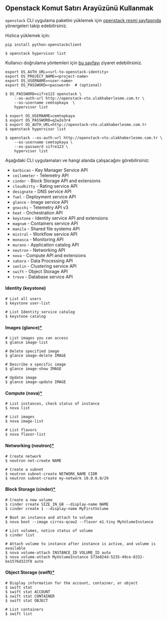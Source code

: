 ## Openstack Komut Satırı Arayüzünü Kullanmak
`openstack` CLI uygulama paketini yüklemek için [openstack resmi sayfasında](https://docs.openstack.org/mitaka/user-guide/common/cli_install_openstack_command_line_clients.html) yönergeleri takip edebilirsiniz.

Hızlıca yüklemek için:

```shell
pip install python-openstackclient
```

```shell
$ openstack hypervisor list
```

Kullanıcı doğrulama yöntemleri için [bu sayfayı](https://docs.openstack.org/python-openstackclient/latest/cli/man/openstack.html#authentication-methods) ziyaret edebilirsiniz.

```shell
export OS_AUTH_URL=<url-to-openstack-identity>
export OS_PROJECT_NAME=<project-name>
export OS_USERNAME=<user-name>
export OS_PASSWORD=<password>  # (optional)
```

```shell
$ OS_PASSWORD=sifre123 openstack \
    --os-auth-url http://openstack-vto.ulakhaberlesme.com.tr \
    --os-username cemtopkaya  \
    hypervisor list
```

```shell
$ export OS_USERNAME=cemtopkaya
$ export OS_PASSWORD=q1w2e3r4
$ export OS_AUTH_URL=http://openstack-vto.ulakhaberlesme.com.tr
$ openstack hypervisor list
```

```shell
$ openstack --os-auth-url http://openstack-vto.ulakhaberlesme.com.tr \
    --os-username cemtopkaya \
    --os-password sifre123 \
    hypervisor list
```

Aşağıdaki CLI uygulamaları ve hangi alanda çalışacağını görebilirsiniz:
- `barbican` - Key Manager Service API
- `ceilometer` - Telemetry API
- `cinder` - Block Storage API and extensions
- `cloudkitty` - Rating service API
- `designate` - DNS service API
- `fuel` - Deployment service API
- `glance` - Image service API
- `gnocchi` - Telemetry API v3
- `heat` - Orchestration API
- `keystone` - Identity service API and extensions
- `magnum` - Containers service API
- `manila` - Shared file systems API
- `mistral` - Workflow service API
- `monasca` - Monitoring API
- `murano` - Application catalog API
- `neutron` - Networking API
- `nova` - Compute API and extensions
- `sahara` - Data Processing API
- `senlin` - Clustering service API
- `swift` - Object Storage API
- `trove` - Database service API

#### Identity (keystone)
```shell
# List all users
$ keystone user-list

# List Identity service catalog
$ keystone catalog
```


#### Images (glance)[*](https://docs.openstack.org/mitaka/user-guide/cli_cheat_sheet.html#images-glance)
```shell
# List images you can access
$ glance image-list

# Delete specified image
$ glance image-delete IMAGE

# Describe a specific image
$ glance image-show IMAGE

# Update image
$ glance image-update IMAGE
```


#### Compute (nova)[*](https://docs.openstack.org/mitaka/user-guide/cli_cheat_sheet.html#compute-nova)
```shell
# List instances, check status of instance
$ nova list

# List images
$ nova image-list

# List flavors
$ nova flavor-list
```


#### Networking (neutron)[*](https://docs.openstack.org/mitaka/user-guide/cli_cheat_sheet.html#networking-neutron)
```shell
# Create network
$ neutron net-create NAME

# Create a subnet
$ neutron subnet-create NETWORK_NAME CIDR
$ neutron subnet-create my-network 10.0.0.0/29
```


#### Block Storage (cinder)[*](https://docs.openstack.org/mitaka/user-guide/cli_cheat_sheet.html#block-storage-cinder)
```shell
# Create a new volume
$ cinder create SIZE_IN_GB --display-name NAME
$ cinder create 1 --display-name MyFirstVolume

# Boot an instance and attach to volume
$ nova boot --image cirros-qcow2 --flavor m1.tiny MyVolumeInstance

# List volumes, notice status of volume
$ cinder list

# Attach volume to instance after instance is active, and volume is available
$ nova volume-attach INSTANCE_ID VOLUME_ID auto
$ nova volume-attach MyVolumeInstance 573e024d-5235-49ce-8332-be1576d323f8 auto
```


#### Object Storage (swift)[*](https://docs.openstack.org/mitaka/user-guide/cli_cheat_sheet.html#object-storage-swift)
```shell
# Display information for the account, container, or object
$ swift stat
$ swift stat ACCOUNT
$ swift stat CONTAINER
$ swift stat OBJECT

# List containers
$ swift list
```